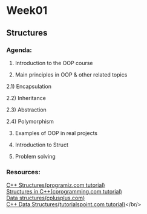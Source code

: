 # Week01

## Structures

### Agenda:
1) Introduction to the OOP course

2) Main principles in OOP & other related topics

  2.1) Encapsulation

  2.2) Inheritance
  
  2.3) Abstraction

  2.4) Polymorphism

3) Examples of OOP in real projects

4) Introduction to Struct

5) Problem solving


### Resources:
<a href="https://www.programiz.com/cpp-programming/structure">C++ Structures(programiz.com tutorial)</a><br/>
<a href="http://www.cprogramming.com/tutorial/lesson7.html">Structures in C++(cprogramming.com tutorial)</a><br/>
<a href="http://www.cplusplus.com/doc/tutorial/structures/">Data structures(cplusplus.com)</a><br/>
<a href="https://www.tutorialspoint.com/cplusplus/cpp_data_structures.htm">C++ Data Structures(tutorialspoint.com tutorial)</a></br/>

